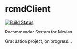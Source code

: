 # rcmdClient

[![Build Status](https://api.travis-ci.org/gogozs/rcmdClient.svg)](https://travis-ci.org/gogozs/rcmdClient)


Recommender System for Movies

Graduation project, on progress…
